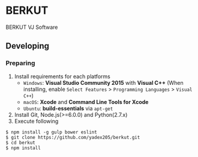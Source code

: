 BERKUT
===

BERKUT VJ Software


Developing
---

### Preparing

1. Install requirements for each platforms
    - `Windows`: **Visual Studio Community 2015** with **Visual C++**
      (When installing, enable `Select Features` > `Programming Languages` > `Visual C++`)
    - `macOS`: **Xcode** and **Command Line Tools for Xcode**
    - `Ubuntu`: **build-essentials** via `apt-get`
2. Install Git, Node.js(>=6.0.0) and Python(2.7.x)
3. Execute following

```
$ npm install -g gulp bower eslint
$ git clone https://github.com/yadex205/berkut.git
$ cd berkut
$ npm install
```
